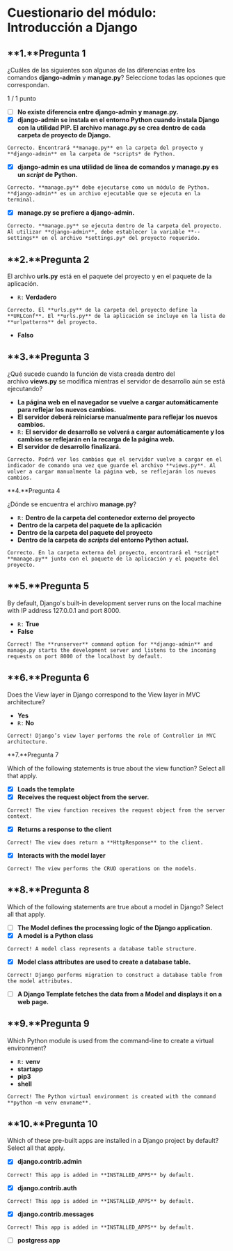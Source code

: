 # Cuestionario del módulo: Introducción a Django

## **1.**Pregunta 1

¿Cuáles de las siguientes son algunas de las diferencias entre los comandos **django-admin** y **manage.py**? Seleccione todas las opciones que correspondan.

1 / 1 punto

- [ ]  **No existe diferencia entre django-admin y manage.py.**
- [x]  **django-admin se instala en el entorno Python cuando instala Django con la utilidad PIP. El archivo manage.py se crea dentro de cada carpeta de proyecto de Django.**

`Correcto. Encontrará **manage.py** en la carpeta del proyecto y **django-admin** en la carpeta de *scripts* de Python.`

- [x]  **django-admin es una utilidad de línea de comandos y manage.py es un *script* de Python.**

`Correcto. **manage.py** debe ejecutarse como un módulo de Python. **django-admin** es un archivo ejecutable que se ejecuta en la terminal.`

- [x]  **manage.py se prefiere a django-admin.**

`Correcto. **manage.py** se ejecuta dentro de la carpeta del proyecto. Al utilizar **django-admin**, debe establecer la variable **--settings** en el archivo *settings.py* del proyecto requerido.`

## **2.**Pregunta 2

El archivo **urls.py** está en el paquete del proyecto y en el paquete de la aplicación.

- `R:` **Verdadero**

`Correcto. El **urls.py** de la carpeta del proyecto define la **URLConf**. El **urls.py** de la aplicación se incluye en la lista de **urlpatterns** del proyecto.`

- **Falso**

## **3.**Pregunta 3

¿Qué sucede cuando la función de vista creada dentro del archivo **views.py** se modifica mientras el servidor de desarrollo aún se está ejecutando?

- **La página web en el navegador se vuelve a cargar automáticamente para reflejar los nuevos cambios.**
- **El servidor deberá reiniciarse manualmente para reflejar los nuevos cambios.**
- `R:` **El servidor de desarrollo se volverá a cargar automáticamente y los cambios se reflejarán en la recarga de la página web.**
- **El servidor de desarrollo finalizará.**

`Correcto. Podrá ver los cambios que el servidor vuelve a cargar en el indicador de comando una vez que guarde el archivo **views.py**. Al volver a cargar manualmente la página web, se reflejarán los nuevos cambios.`

**4.**Pregunta 4

¿Dónde se encuentra el archivo **manage.py**?

- `R:` **Dentro de la carpeta del contenedor externo del proyecto**
- **Dentro de la carpeta del paquete de la aplicación**
- **Dentro de la carpeta del paquete del proyecto**
- **Dentro de la carpeta de *scripts* del entorno Python actual.**

`Correcto. En la carpeta externa del proyecto, encontrará el *script* **manage.py** junto con el paquete de la aplicación y el paquete del proyecto.`

## **5.**Pregunta 5

By default, Django's built-in development server runs on the local machine with IP address 127.0.0.1 and port 8000.

- `R:` **True**
- **False**

`Correct! The **runserver** command option for **django-admin** and manage.py starts the development server and listens to the incoming requests on port 8000 of the localhost by default.`

## **6.**Pregunta 6

Does the View layer in Django correspond to the View layer in MVC architecture?

- **Yes**
- `R:` **No**

`Correct! Django’s view layer performs the role of Controller in MVC architecture.`

**7.**Pregunta 7

Which of the following statements is true about the view function? Select all that apply.

- [x]  **Loads the template**
- [x]  **Receives the request object from the server.**

`Correct! The view function receives the request object from the server context.`

- [x]  **Returns a response to the client**

`Correct! The view does return a **HttpResponse** to the client.`

- [x]  **Interacts with the model layer**

`Correct! The view performs the CRUD operations on the models.`

## **8.**Pregunta 8

Which of the following statements are true about a model in Django? Select all that apply.

- [ ]  **The Model defines the processing logic of the Django application.**
- [x]  **A model is a Python class**

`Correct! A model class represents a database table structure.`

- [x]  **Model class attributes are used to create a database table.**

`Correct! Django performs migration to construct a database table from the model attributes.`

- [ ]  **A Django Template fetches the data from a Model and displays it on a web page.**

## **9.**Pregunta 9

Which Python module is used from the command-line to create a virtual environment?

- `R:` **venv**
- **startapp**
- **pip3**
- **shell**

`Correct! The Python virtual environment is created with the command **python –m venv envname**.`

## **10.**Pregunta 10

Which of these pre-built apps are installed in a Django project by default? Select all that apply.

- [x]  **django.contrib.admin**

`Correct! This app is added in **INSTALLED_APPS** by default.`

- [x]  **django.contrib.auth**

`Correct! This app is added in **INSTALLED_APPS** by default.`

- [x]  **django.contrib.messages**

`Correct! This app is added in **INSTALLED_APPS** by default.`

- [ ]  **postgress app**